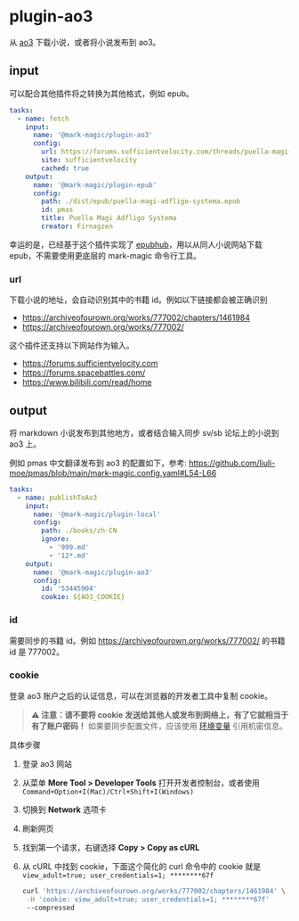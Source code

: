 # plugin-ao3

从 [ao3](https://archiveofourown.org/) 下载小说，或者将小说发布到 ao3。

## input

可以配合其他插件将之转换为其他格式，例如 epub。

```yaml
tasks:
  - name: fetch
    input:
      name: '@mark-magic/plugin-ao3'
      config:
        url: https://forums.sufficientvelocity.com/threads/puella-magi-adfligo-systema.2538/
        site: sufficientvelocity
        cached: true
    output:
      name: '@mark-magic/plugin-epub'
      config:
        path: ./dist/epub/puella-magi-adfligo-systema.epub
        id: pmas
        title: Puella Magi Adfligo Systema
        creator: Firnagzen
```

幸运的是，已经基于这个插件实现了 [epubhub](https://epubhub.rxliuli.com/)，用以从同人小说网站下载 epub，不需要使用更底层的 mark-magic 命令行工具。

### url

下载小说的地址，会自动识别其中的书籍 id。例如以下链接都会被正确识别

- <https://archiveofourown.org/works/777002/chapters/1461984>
- <https://archiveofourown.org/works/777002/>

这个插件还支持以下网站作为输入。

- <https://forums.sufficientvelocity.com>
- <https://forums.spacebattles.com/>
- <https://www.bilibili.com/read/home>

## output

将 markdown 小说发布到其他地方，或者结合输入同步 sv/sb 论坛上的小说到 ao3 上。

例如 pmas 中文翻译发布到 ao3 的配置如下，参考: <https://github.com/liuli-moe/pmas/blob/main/mark-magic.config.yaml#L54-L66>

```yaml
tasks:
  - name: publishToAo3
    input:
      name: '@mark-magic/plugin-local'
      config:
        path: ./books/zh-CN
        ignore:
          - '999.md'
          - '12*.md'
    output:
      name: '@mark-magic/plugin-ao3'
      config:
        id: '53445904'
        cookie: ${AO3_COOKIE}
```

### id

需要同步的书籍 id。例如 <https://archiveofourown.org/works/777002/> 的书籍 id 是 777002。

### cookie

登录 ao3 账户之后的认证信息，可以在浏览器的开发者工具中复制 cookie。

> **⚠️ 注意：请不要将 cookie 发送给其他人或发布到网络上，有了它就相当于有了账户密码！** 如果要同步配置文件，应该使用 [环境变量](../config.md) 引用机密信息。

具体步骤

1. 登录 ao3 网站
2. 从菜单 **More Tool > Developer Tools** 打开开发者控制台，或者使用 `Command+Option+I(Mac)/Ctrl+Shift+I(Windows)`
3. 切换到 **Network** 选项卡
4. 刷新网页
5. 找到第一个请求，右键选择 **Copy > Copy as cURL**
6. 从 cURL 中找到 cookie，下面这个简化的 curl 命令中的 cookie 就是 `view_adult=true; user_credentials=1; ********67f`

   ```sh
   curl 'https://archiveofourown.org/works/777002/chapters/1461984' \
    -H 'cookie: view_adult=true; user_credentials=1; ********67f'
    --compressed
   ```
